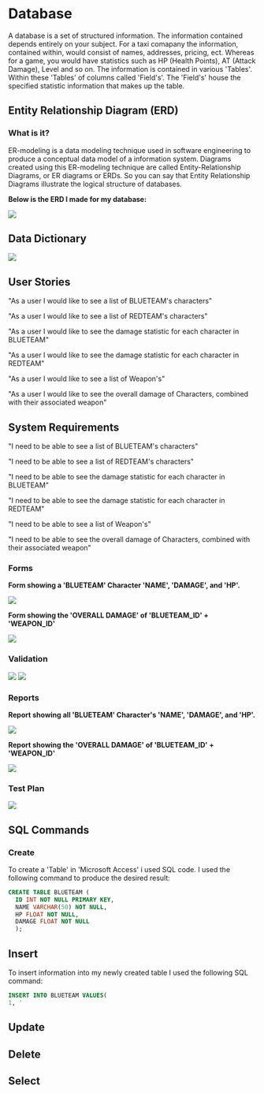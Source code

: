 # Database
A database is a set of structured information. The information contained depends entirely on your subject. For a taxi comapany the information, contained within, would consist of names, addresses, pricing, ect. Whereas for a game, you would have statistics such as HP (Health Points), AT (Attack Damage), Level and so on. The information is contained in various 'Tables'. Within these 'Tables' of columns called 'Field's'. The 'Field's' house the specified statistic information that makes up the table.    


## Entity Relationship Diagram (ERD)


### What is it?
ER-modeling is a data modeling technique used in software engineering to produce a conceptual data model of a information system. Diagrams created using this ER-modeling technique are called Entity-Relationship Diagrams, or ER diagrams or ERDs. So you can say that Entity Relationship Diagrams illustrate the logical structure of databases.


**Below is the ERD I made for my database:**


![](https://i.imgur.com/5vEVdFi.png)


## Data Dictionary


![](https://i.imgur.com/7kqx1X9.png)


## User Stories


"As a user I would like to see a list of BLUETEAM's characters"


"As a user I would like to see a list of REDTEAM's characters"


"As a user I would like to see the damage statistic for each character in BLUETEAM"


"As a user I would like to see the damage statistic for each character in REDTEAM"


"As a user I would like to see a list of Weapon's"


"As a user I would like to see the overall damage of Characters, combined with their associated weapon"


## System Requirements


"I need to be able to see a list of BLUETEAM's characters"


"I need to be able to see a list of REDTEAM's characters"


"I need to be able to see the damage statistic for each character in BLUETEAM"


"I need to be able to see the damage statistic for each character in REDTEAM"


"I need to be able to see a list of Weapon's"


"I need to be able to see the overall damage of Characters, combined with their associated weapon"



### Forms

**Form showing a 'BLUETEAM' Character 'NAME', 'DAMAGE', and 'HP'.**


![](https://i.imgur.com/HRf9BED.png)


**Form showing the 'OVERALL DAMAGE' of 'BLUETEAM_ID' + 'WEAPON_ID'** 


![](https://i.imgur.com/tGHVygs.png)


### Validation


![](https://i.imgur.com/Zs2PO62.png)
![](https://i.imgur.com/azOmQ8s.png)


### Reports

**Report showing all 'BLUETEAM' Character's 'NAME', 'DAMAGE', and 'HP'.**


![](https://i.imgur.com/PmlRXEd.png)


**Report showing the 'OVERALL DAMAGE' of 'BLUETEAM_ID' + 'WEAPON_ID'**


![](https://i.imgur.com/Rue1B61.png)



### Test Plan


![](https://i.imgur.com/kiTTOht.png)


## SQL Commands

### Create
To create a 'Table' in 'Microsoft Access' i used SQL code. I used the following command to produce the desired result:

```SQL
CREATE TABLE BLUETEAM (
  ID INT NOT NULL PRIMARY KEY,
  NAME VARCHAR(50) NOT NULL,
  HP FLOAT NOT NULL,
  DAMAGE FLOAT NOT NULL
  );
```

## Insert
To insert information into my newly created table I used the following SQL command:

```SQL
INSERT INTO BLUETEAM VALUES(
1, '
```

## Update


## Delete


## Select





